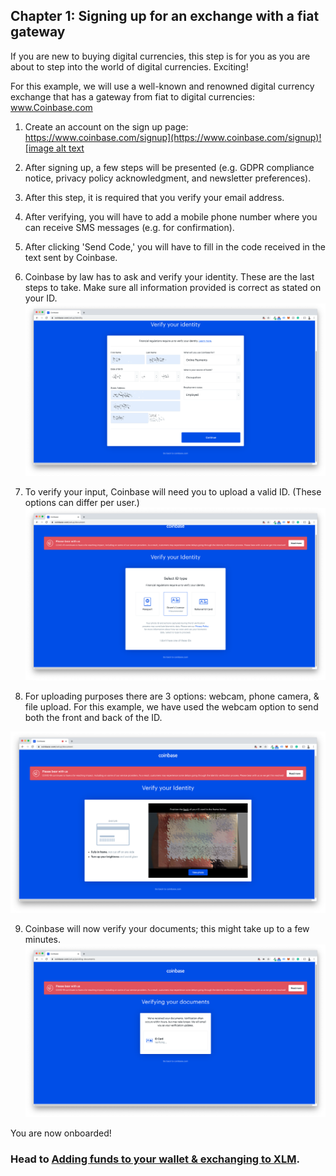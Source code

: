 ## Chapter 1: Signing up for an exchange with a fiat gateway

If you are new to buying digital currencies, this step is for you as you are about to step into the world of digital currencies. Exciting!

For this example, we will use a well-known and renowned digital currency exchange that has a gateway from fiat to digital currencies: www.Coinbase.com

1. Create an account on the sign up page: [https://www.coinbase.com/signup](https://www.coinbase.com/signup)![image alt text](./img/xlm_solar_tft_manual_image_0.png)

2. After signing up, a few steps will be presented (e.g. GDPR compliance notice, privacy policy acknowledgment, and newsletter preferences).


3. After this step, it is required that you verify your email address.


4. After verifying, you will have to add a mobile phone number where you can receive SMS messages (e.g. for confirmation).


5. After clicking 'Send Code,' you will have to fill in the code received in the text sent by Coinbase.


6. Coinbase by law has to ask and verify your identity. These are the last steps to take. Make sure all information provided is correct as stated on your ID.
![image alt text](./img/xlm_solar_tft_manual_image_5.png)

7. To verify your input, Coinbase will need you to upload a valid ID. (These options can differ per user.)
![image alt text](./img/xlm_solar_tft_manual_image_6.png)


8. For uploading purposes there are 3 options: webcam, phone camera, & file upload. For this example, we have used the webcam option to send both the front and back of the ID.

![image alt text](./img/xlm_solar_tft_manual_image_7.png)

9. Coinbase will now verify your documents; this might take up to a few minutes.
![image alt text](./img/xlm_solar_tft_manual_image_8.png)

You are now onboarded!

### Head to [Adding funds to your wallet & exchanging to XLM](coinbase_funding_exchange.md).